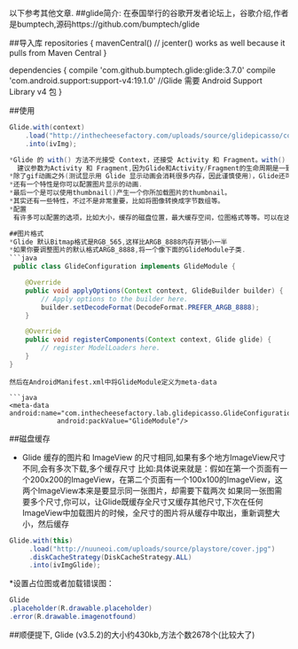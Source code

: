 以下参考其他文章.
##glide简介:
在泰国举行的谷歌开发者论坛上，谷歌介绍,作者是bumptech,源码https://github.com/bumptech/glide

##导入库
repositories {
  mavenCentral() // jcenter() works as well because it pulls from Maven Central
}

dependencies {
  compile 'com.github.bumptech.glide:glide:3.7.0'
  compile 'com.android.support:support-v4:19.1.0'   //Glide 需要 Android Support Library v4 包
}

##使用
```java
Glide.with(context)
    .load("http://inthecheesefactory.com/uploads/source/glidepicasso/cover.jpg")
    .into(ivImg);

*Glide 的 with() 方法不光接受 Context，还接受 Activity 和 Fragment。with() 方法能还自动地从你放入的各种东西里面提取出 Context，供它自己使用```
  建议参数为Activity 和 Fragment,因为Glide和Activity/Fragment的生命周期是一致的，gif动画(或下载静态图片)也会自动的随着Activity/Fragment的状态暂停、重放。Glide 的缓存在gif这里也是一样，调整大小然后缓存.
*除了gif动画之外(测试显示用 Glide 显示动画会消耗很多内存，因此谨慎使用)，Glide还可以将任意本地视频解码成一张静态图片。
*还有一个特性是你可以配置图片显示的动画.
*最后一个是可以使用thumbnail()产生一个你所加载图片的thumbnail。
*其实还有一些特性，不过不是非常重要，比如将图像转换成字节数组等。
*配置
 有许多可以配置的选项，比如大小，缓存的磁盘位置，最大缓存空间，位图格式等等。可以在这个页面查看这些配置 Configuration 。

##图片格式
*Glide 默认Bitmap格式是RGB_565,这样比ARGB_8888内存开销小一半
*如果你要调整图片的默认格式ARGB_8888,将一个像下面的GlideModule子类.
```java
 public class GlideConfiguration implements GlideModule {

    @Override
    public void applyOptions(Context context, GlideBuilder builder) {
        // Apply options to the builder here.
        builder.setDecodeFormat(DecodeFormat.PREFER_ARGB_8888);
    }

    @Override
    public void registerComponents(Context context, Glide glide) {
        // register ModelLoaders here.
    }
}
```
```
然后在AndroidManifest.xml中将GlideModule定义为meta-data

```java
<meta-data android:name="com.inthecheesefactory.lab.glidepicasso.GlideConfiguration"
            android:packValue="GlideModule"/>
```
##磁盘缓存
 * Glide 缓存的图片和 ImageView 的尺寸相同,如果有多个地方ImageView尺寸不同,会有多次下载,多个缓存尺寸
   比如:具体说来就是：假如在第一个页面有一个200x200的ImageView，在第二个页面有一个100x100的ImageView，这两个ImageView本来是要显示同一张图片，却需要下载两次
   如果同一张图需要多个尺寸,你可以，让Glide既缓存全尺寸又缓存其他尺寸,下次在任何ImageView中加载图片的时候，全尺寸的图片将从缓存中取出，重新调整大小，然后缓存
 ```java
 Glide.with(this)
      .load("http://nuuneoi.com/uploads/source/playstore/cover.jpg")
      .diskCacheStrategy(DiskCacheStrategy.ALL)
      .into(ivImgGlide);
 ```
 *设置占位图或者加载错误图：
 ```java
Glide
 .placeholder(R.drawable.placeholder)
 .error(R.drawable.imagenotfound)
 ```
##顺便提下,
Glide (v3.5.2)的大小约430kb,方法个数2678个(比较大了)